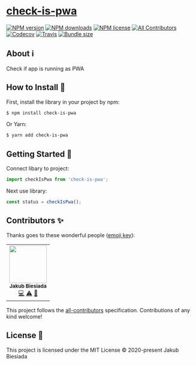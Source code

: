 # [check-is-pwa](https://github.com/JB1905/check-is-pwa)

[![NPM version](https://img.shields.io/npm/v/check-is-pwa?style=flat-square)](https://www.npmjs.com/package/check-is-pwa)
[![NPM downloads](https://img.shields.io/npm/dm/check-is-pwa?style=flat-square)](https://www.npmjs.com/package/check-is-pwa)
[![NPM license](https://img.shields.io/npm/l/check-is-pwa?style=flat-square)](https://www.npmjs.com/package/check-is-pwa)
[![All Contributors](https://img.shields.io/github/all-contributors/JB1905/check-is-pwa?style=flat-square)](#contributors-)
[![Codecov](https://img.shields.io/codecov/c/github/JB1905/check-is-pwa?style=flat-square)](https://codecov.io/gh/JB1905/check-is-pwa)
[![Travis](https://img.shields.io/travis/JB1905/check-is-pwa?style=flat-square)](https://travis-ci.org/JB1905/check-is-pwa)
[![Bundle size](https://img.shields.io/bundlephobia/min/check-is-pwa?style=flat-square)](https://bundlephobia.com/result?p=check-is-pwa)

## About ℹ️

Check if app is running as PWA

## How to Install 💾

First, install the library in your project by npm:

```sh
$ npm install check-is-pwa
```

Or Yarn:

```sh
$ yarn add check-is-pwa
```

## Getting Started 🏁

Connect libary to project:

```js
import checkIsPwa from 'check-is-pwa';
```

Next use library:

```js
const status = checkIsPwa();
```

## Contributors ✨

Thanks goes to these wonderful people ([emoji key](https://allcontributors.org/docs/en/emoji-key)):

<!-- ALL-CONTRIBUTORS-LIST:START - Do not remove or modify this section -->
<!-- prettier-ignore-start -->
<!-- markdownlint-disable -->
<table>
  <tr>
    <td align="center"><a href="https://jb1905.github.io/portfolio/"><img src="https://avatars2.githubusercontent.com/u/28870390?v=4" width="100px;" alt=""/><br /><sub><b>Jakub Biesiada</b></sub></a><br /><a href="https://github.com/JB1905/check-is-pwa/commits?author=JB1905" title="Code">💻</a> <a href="https://github.com/JB1905/check-is-pwa/commits?author=JB1905" title="Tests">⚠️</a> <a href="https://github.com/JB1905/check-is-pwa/commits?author=JB1905" title="Documentation">📖</a></td>
  </tr>
</table>

<!-- markdownlint-enable -->
<!-- prettier-ignore-end -->
<!-- ALL-CONTRIBUTORS-LIST:END -->

This project follows the [all-contributors](https://github.com/all-contributors/all-contributors) specification. Contributions of any kind welcome!

## License 🔱

This project is licensed under the MIT License © 2020-present Jakub Biesiada

